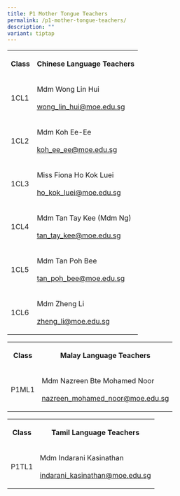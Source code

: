 ```yaml
---
title: P1 Mother Tongue Teachers
permalink: /p1-mother-tongue-teachers/
description: ""
variant: tiptap
---
```

<table><tbody><tr><th rowspan="1" colspan="1"><p><strong>Class</strong></p></th><th rowspan="1" colspan="1"><p><strong>Chinese Language Teachers</strong></p></th></tr><tr><td rowspan="1" colspan="1"><p>1CL1</p></td><td rowspan="1" colspan="1"><p>Mdm Wong Lin Hui<br><br><a href="mailto:wong_lin_hui@moe.edu.sg" rel="noopener noreferrer nofollow" target="_blank">wong_lin_hui@moe.edu.sg</a></p></td></tr><tr><td rowspan="1" colspan="1"><p>1CL2</p></td><td rowspan="1" colspan="1"><p>Mdm Koh Ee-Ee<br><br><a href="mailto:koh_ee_ee@moe.edu.sg" rel="noopener noreferrer nofollow" target="_blank">koh_ee_ee@moe.edu.sg</a></p></td></tr><tr><td rowspan="1" colspan="1"><p>1CL3</p></td><td rowspan="1" colspan="1"><p>Miss Fiona Ho Kok Luei<br><br><a href="mailto:ho_kok_luei@moe.edu.sg" rel="noopener noreferrer nofollow" target="_blank">ho_kok_luei@moe.edu.sg</a></p></td></tr><tr><td rowspan="1" colspan="1"><p>1CL4</p></td><td rowspan="1" colspan="1"><p>Mdm Tan Tay Kee (Mdm Ng)<br><br><a href="mailto:tan_tay_kee@moe.edu.sg" rel="noopener noreferrer nofollow" target="_blank">tan_tay_kee@moe.edu.sg</a></p></td></tr><tr><td rowspan="1" colspan="1"><p>1CL5</p></td><td rowspan="1" colspan="1"><p>Mdm Tan Poh Bee<br><br><a href="mailto:tan_poh_bee@moe.edu.sg" rel="noopener noreferrer nofollow" target="_blank">tan_poh_bee@moe.edu.sg</a></p></td></tr><tr><td rowspan="1" colspan="1"><p>1CL6</p></td><td rowspan="1" colspan="1"><p>Mdm Zheng Li<br><br><a href="mailto:zheng_li@moe.edu.sg" rel="noopener noreferrer nofollow" target="_blank">zheng_li@moe.edu.sg</a></p></td></tr></tbody></table><table><tbody><tr><th rowspan="1" colspan="1"><p><strong>Class</strong></p></th><th rowspan="1" colspan="1"><p><strong>Malay Language Teachers</strong></p></th></tr><tr><td rowspan="1" colspan="1"><p>P1ML1</p></td><td rowspan="1" colspan="1"><p>Mdm Nazreen Bte Mohamed Noor<br><br><a href="mailto:nazreen_mohamed_noor@moe.edu.sg" rel="noopener noreferrer nofollow" target="_blank">nazreen_mohamed_noor@moe.edu.sg</a></p></td></tr></tbody></table><table><tbody><tr><th rowspan="1" colspan="1"><p><strong>Class</strong></p></th><th rowspan="1" colspan="1"><p><strong>Tamil Language Teachers</strong></p></th></tr><tr><td rowspan="1" colspan="1"><p>P1TL1</p></td><td rowspan="1" colspan="1"><p>Mdm Indarani Kasinathan<br><br><a href="mailto:indarani_kasinathan@moe.edu.sg" rel="noopener noreferrer nofollow" target="_blank">indarani_kasinathan@moe.edu.sg</a></p></td></tr></tbody></table><p></p>